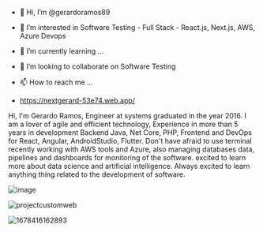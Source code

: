 - 👋 Hi, I’m @gerardoramos89
- 👀 I’m interested in Software Testing - Full Stack  - React.js, Next.js, AWS, Azure Devops
- 🌱 I’m currently learning ...
- 💞️ I’m looking to collaborate on Software Testing 
- 📫 How to reach me ...

- https://nextgerard-53e74.web.app/

Hi, I'm Gerardo Ramos, Engineer at systems graduated in 
the year 2016. I am a lover of agile and efficient technology, 
Experience in more than 5 years in development Backend Java, Net Core, PHP, 
Frontend and DevOps for React, Angular, AndroidStudio, Flutter. Don't have afraid to use terminal 
recently working with AWS tools and Azure, also managing 
databases data, pipelines and dashboards for monitoring 
of the software. excited to learn more about data science 
and artificial intelligence. Always excited to learn anything 
thing related to the development of software.

![image](https://user-images.githubusercontent.com/57040617/224823782-a6f1ea95-3f08-46ba-8c27-5fe750efe3ca.png)

![projectcustomweb](https://github.com/user-attachments/assets/998426e0-f005-4dc2-ab37-a26a51430eb7)

![1678416162893](https://user-images.githubusercontent.com/57040617/224823183-93aa6397-abaa-4f0c-8bb4-5fdd4bd22462.gif)
